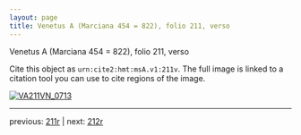 ```yaml
---
layout: page
title: Venetus A (Marciana 454 = 822), folio 211, verso
---
```


Venetus A (Marciana 454 = 822), folio 211, verso

Cite this object as `urn:cite2:hmt:msA.v1:211v`.  The full image is linked to a citation tool you can use to cite regions of the image.

[![VA211VN_0713](http://www.homermultitext.org/iipsrv?IIIF=/project/homer/pyramidal/deepzoom/hmt/vaimg/2017a/VA211VN_0713.tif/full/800,/0/default.jpg)](http://www.homermultitext.org/ict2/?urn=urn:cite2:hmt:vaimg.2017a:VA211VN_0713) 

---

previous:  [211r](../211r/) | next: [212r](../212r/)